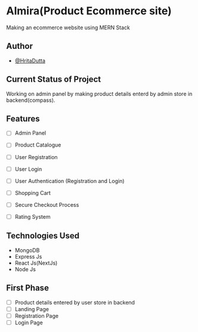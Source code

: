 # Almira(Product Ecommerce site)

Making an ecommerce website using MERN Stack

## Author

- [@HritaDutta](https://www.github.com/Hrita-Dutta)


## Current Status of Project

Working on admin panel by making product details enterd by admin store in backend(compass).

## Features

- [ ] Admin Panel
- [ ] Product Catalogue
- [ ] User Registration 
- [ ] User Login
- [ ] User Authentication (Registration and Login)
- [ ] Shopping Cart
- [ ] Secure Checkout Process
- [ ] Rating System



## Technologies Used

- MongoDB
- Express Js 
- React Js(NextJs)
- Node Js

## First Phase

- [ ] Product details entered by user store in backend
- [ ] Landing Page
- [ ] Registration Page
- [ ] Login Page